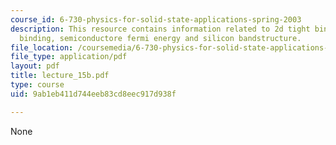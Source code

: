 ```yaml
---
course_id: 6-730-physics-for-solid-state-applications-spring-2003
description: This resource contains information related to 2d tight binding, 3d tight
  binding, semiconductore fermi energy and silicon bandstructure.
file_location: /coursemedia/6-730-physics-for-solid-state-applications-spring-2003/9ab1eb411d744eeb83cd8eec917d938f_lecture_15b.pdf
file_type: application/pdf
layout: pdf
title: lecture_15b.pdf
type: course
uid: 9ab1eb411d744eeb83cd8eec917d938f

---
```

None